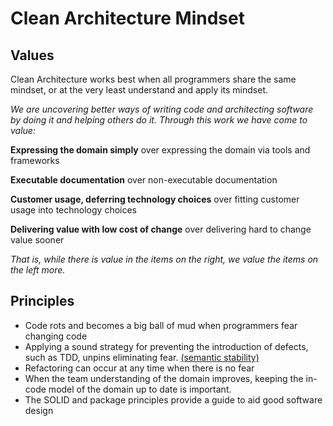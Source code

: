 # Clean Architecture Mindset

## Values 

Clean Architecture works best when all programmers share the same mindset, or at the very least understand and apply its mindset.

*We are uncovering better ways of writing code and architecting software by doing it and helping others do it. Through this work we have come to value:*

**Expressing the domain simply** over expressing the domain via tools and frameworks

**Executable documentation** over non-executable documentation

**Customer usage, deferring technology choices** over fitting customer usage into technology choices 

**Delivering value with low cost of change** over delivering hard to change value sooner 

*That is, while there is value in the items on
the right, we value the items on the left more.*

## Principles

* Code rots and becomes a big ball of mud when programmers fear changing code
* Applying a sound strategy for preventing the introduction of defects, such as TDD, unpins eliminating fear. [(semantic stability)](https://www.madetech.com/blog/semantically-stable-test-suites) 
* Refactoring can occur at any time when there is no fear
* When the team understanding of the domain improves, keeping the in-code model of the domain up to date is important.
* The SOLID and package principles provide a guide to aid good software design 
